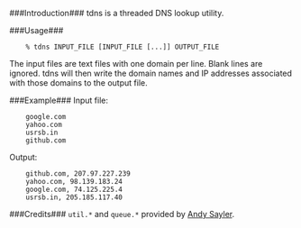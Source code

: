###Introduction###
tdns is a threaded DNS lookup utility.

###Usage###
```
    % tdns INPUT_FILE [INPUT_FILE [...]] OUTPUT_FILE
```
The input files are text files with one domain per line. Blank lines are ignored.
tdns will then write the domain names and IP addresses associated with those domains to the output file.

###Example###
Input file:
```
    google.com
    yahoo.com
    usrsb.in
    github.com
```

Output:
```
    github.com, 207.97.227.239
    yahoo.com, 98.139.183.24
    google.com, 74.125.225.4
    usrsb.in, 205.185.117.40
```

###Credits###
`util.*` and `queue.*` provided by [Andy Sayler](https://github.com/asayler/CU-CS3753-2012-PA2).
